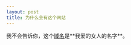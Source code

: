 ```yaml
---
layout: post
title: 为什么会有这个网站
---
```


我不会告诉你，这个[域名](http://www.yechunmei.com "www.yechunmei.com")是**我爱的女人的名字**。